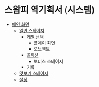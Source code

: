 # 스왐피 역기획서 (시스템)
* [메인 화면](./스왐피_역기획서_시스템/메인_화면.md)
  * [일반 스테이지](./스왐피_역기획서_시스템/스테이지_선택.md)
    * [레벨 선택](./스왐피_역기획서_시스템/레벨_선택.md)
      * 플레이 화면
      * [오브젝트](./스왐피_역기획서_시스템/오브젝트.md)
    * [콜렉션](./스왐피_역기획서_시스템/콜렉션.md)
      * 보너스 스테이지
    * 기록
  * [맛보기 스테이지](./스왐피_역기획서_시스템/맛보기_스테이지.md)
  * [설정](./스왐피_역기획서_시스템/설정.md)

